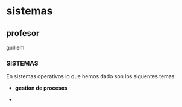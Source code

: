 # sistemas
## profesor
guillem

### SISTEMAS 
En sistemas operativos lo que hemos dado son los siguentes temas:

- **gestion de procesos**

- 
